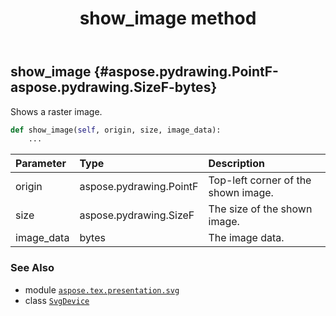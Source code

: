 ﻿---
title: show_image method
second_title: Aspose.TeX for Python via .NET API References
description: 
type: docs
weight: 150
url: /python-net/aspose.tex.presentation.svg/svgdevice/show_image/
is_root: false
---

## show_image {#aspose.pydrawing.PointF-aspose.pydrawing.SizeF-bytes}

Shows a raster image.



```python
def show_image(self, origin, size, image_data):
    ...
```


| Parameter | Type | Description |
| :- | :- | :- |
| origin | aspose.pydrawing.PointF | Top-left corner of the shown image. |
| size | aspose.pydrawing.SizeF | The size of the shown image. |
| image_data | bytes | The image data. |



### See Also
* module [`aspose.tex.presentation.svg`](../../)
* class [`SvgDevice`](/tex/python-net/aspose.tex.presentation.svg/svgdevice)

